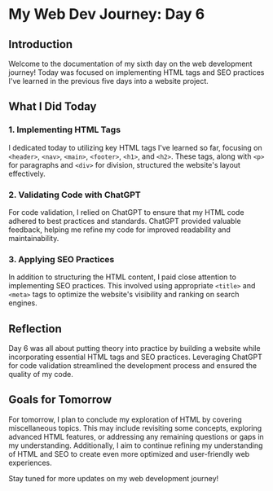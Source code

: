 # My Web Dev Journey: Day 6

## Introduction

Welcome to the documentation of my sixth day on the web development journey! Today was focused on implementing HTML tags and SEO practices I've learned in the previous five days into a website project.

## What I Did Today

### 1. Implementing HTML Tags

I dedicated today to utilizing key HTML tags I've learned so far, focusing on `<header>`, `<nav>`, `<main>`, `<footer>`, `<h1>`, and `<h2>`. These tags, along with `<p>` for paragraphs and `<div>` for division, structured the website's layout effectively.

### 2. Validating Code with ChatGPT

For code validation, I relied on ChatGPT to ensure that my HTML code adhered to best practices and standards. ChatGPT provided valuable feedback, helping me refine my code for improved readability and maintainability.

### 3. Applying SEO Practices

In addition to structuring the HTML content, I paid close attention to implementing SEO practices. This involved using appropriate `<title>` and `<meta>` tags to optimize the website's visibility and ranking on search engines.

## Reflection

Day 6 was all about putting theory into practice by building a website while incorporating essential HTML tags and SEO practices. Leveraging ChatGPT for code validation streamlined the development process and ensured the quality of my code.

## Goals for Tomorrow

For tomorrow, I plan to conclude my exploration of HTML by covering miscellaneous topics. This may include revisiting some concepts, exploring advanced HTML features, or addressing any remaining questions or gaps in my understanding. Additionally, I aim to continue refining my understanding of HTML and SEO to create even more optimized and user-friendly web experiences.

Stay tuned for more updates on my web development journey!
